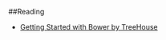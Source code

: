 ##Reading

* [Getting Started with Bower by TreeHouse][1]


[1]: http://blog.teamtreehouse.com/getting-started-bower